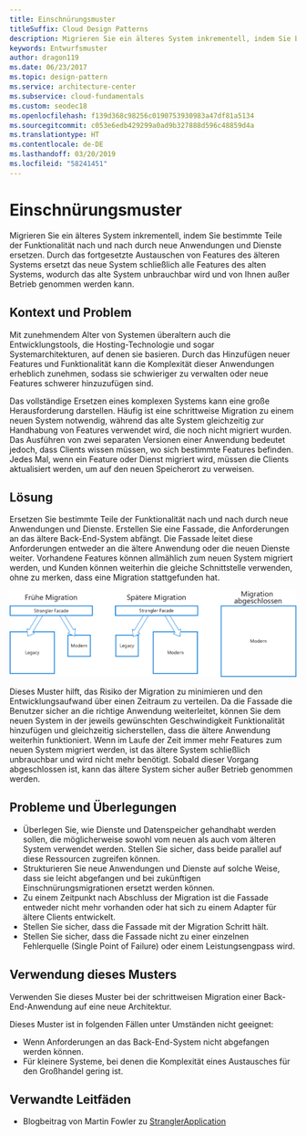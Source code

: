 ```yaml
---
title: Einschnürungsmuster
titleSuffix: Cloud Design Patterns
description: Migrieren Sie ein älteres System inkrementell, indem Sie bestimmte Teile der Funktionalität nach und nach durch neue Anwendungen und Dienste ersetzen.
keywords: Entwurfsmuster
author: dragon119
ms.date: 06/23/2017
ms.topic: design-pattern
ms.service: architecture-center
ms.subservice: cloud-fundamentals
ms.custom: seodec18
ms.openlocfilehash: f139d368c98256c0190753930983a47df81a5134
ms.sourcegitcommit: c053e6edb429299a0ad9b327888d596c48859d4a
ms.translationtype: HT
ms.contentlocale: de-DE
ms.lasthandoff: 03/20/2019
ms.locfileid: "58241451"
---
```

# <a name="strangler-pattern"></a>Einschnürungsmuster

Migrieren Sie ein älteres System inkrementell, indem Sie bestimmte Teile der Funktionalität nach und nach durch neue Anwendungen und Dienste ersetzen. Durch das fortgesetzte Austauschen von Features des älteren Systems ersetzt das neue System schließlich alle Features des alten Systems, wodurch das alte System unbrauchbar wird und von Ihnen außer Betrieb genommen werden kann.

## <a name="context-and-problem"></a>Kontext und Problem

Mit zunehmendem Alter von Systemen überaltern auch die Entwicklungstools, die Hosting-Technologie und sogar Systemarchitekturen, auf denen sie basieren. Durch das Hinzufügen neuer Features und Funktionalität kann die Komplexität dieser Anwendungen erheblich zunehmen, sodass sie schwieriger zu verwalten oder neue Features schwerer hinzuzufügen sind.

Das vollständige Ersetzen eines komplexen Systems kann eine große Herausforderung darstellen. Häufig ist eine schrittweise Migration zu einem neuen System notwendig, während das alte System gleichzeitig zur Handhabung von Features verwendet wird, die noch nicht migriert wurden. Das Ausführen von zwei separaten Versionen einer Anwendung bedeutet jedoch, dass Clients wissen müssen, wo sich bestimmte Features befinden. Jedes Mal, wenn ein Feature oder Dienst migriert wird, müssen die Clients aktualisiert werden, um auf den neuen Speicherort zu verweisen.

## <a name="solution"></a>Lösung

Ersetzen Sie bestimmte Teile der Funktionalität nach und nach durch neue Anwendungen und Dienste. Erstellen Sie eine Fassade, die Anforderungen an das ältere Back-End-System abfängt. Die Fassade leitet diese Anforderungen entweder an die ältere Anwendung oder die neuen Dienste weiter. Vorhandene Features können allmählich zum neuen System migriert werden, und Kunden können weiterhin die gleiche Schnittstelle verwenden, ohne zu merken, dass eine Migration stattgefunden hat.

![Diagramm des Einschnürungsmusters](./_images/strangler.png)

Dieses Muster hilft, das Risiko der Migration zu minimieren und den Entwicklungsaufwand über einen Zeitraum zu verteilen. Da die Fassade die Benutzer sicher an die richtige Anwendung weiterleitet, können Sie dem neuen System in der jeweils gewünschten Geschwindigkeit Funktionalität hinzufügen und gleichzeitig sicherstellen, dass die ältere Anwendung weiterhin funktioniert. Wenn im Laufe der Zeit immer mehr Features zum neuen System migriert werden, ist das ältere System schließlich unbrauchbar und wird nicht mehr benötigt. Sobald dieser Vorgang abgeschlossen ist, kann das ältere System sicher außer Betrieb genommen werden.

## <a name="issues-and-considerations"></a>Probleme und Überlegungen

- Überlegen Sie, wie Dienste und Datenspeicher gehandhabt werden sollen, die möglicherweise sowohl vom neuen als auch vom älteren System verwendet werden. Stellen Sie sicher, dass beide parallel auf diese Ressourcen zugreifen können.
- Strukturieren Sie neue Anwendungen und Dienste auf solche Weise, dass sie leicht abgefangen und bei zukünftigen Einschnürungsmigrationen ersetzt werden können.
- Zu einem Zeitpunkt nach Abschluss der Migration ist die Fassade entweder nicht mehr vorhanden oder hat sich zu einem Adapter für ältere Clients entwickelt.
- Stellen Sie sicher, dass die Fassade mit der Migration Schritt hält.
- Stellen Sie sicher, dass die Fassade nicht zu einer einzelnen Fehlerquelle (Single Point of Failure) oder einem Leistungsengpass wird.

## <a name="when-to-use-this-pattern"></a>Verwendung dieses Musters

Verwenden Sie dieses Muster bei der schrittweisen Migration einer Back-End-Anwendung auf eine neue Architektur.

Dieses Muster ist in folgenden Fällen unter Umständen nicht geeignet:

- Wenn Anforderungen an das Back-End-System nicht abgefangen werden können.
- Für kleinere Systeme, bei denen die Komplexität eines Austausches für den Großhandel gering ist.

## <a name="related-guidance"></a>Verwandte Leitfäden

- Blogbeitrag von Martin Fowler zu [StranglerApplication](https://www.martinfowler.com/bliki/StranglerApplication.html)
